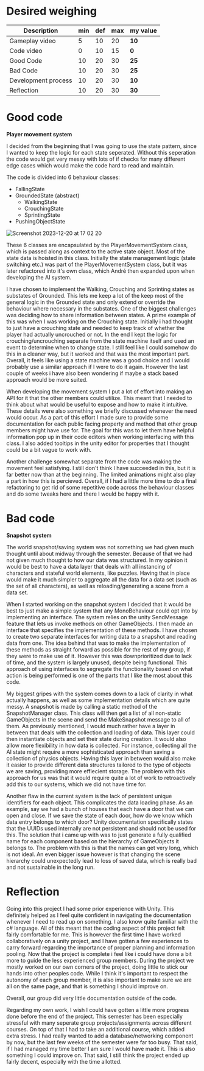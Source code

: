 # Desired weighing

|Description | min | def | max | **my value** |
|----|----|----|----|----|
|Gameplay video | 5 | 10 | 20 | **10** |
|Code video | 0 | 10 | 15 | **0** |
|Good Code  | 10 | 20 | 30 | **25** |
|Bad Code | 10 | 20 | 30 | **25** |
|Development process | 10 | 20 | 30 | **10** |
|Reflection | 10 | 20 | 30 | **30** |

# Good code

**Player movement system**

I decided from the beginning that I was going to use the state pattern, since I wanted to keep the logic for each state seperated.
Without this seperation the code would get very messy with lots of if checks for many different edge cases which would make the code hard to read and maintain.

The code is divided into 6 behaviour classes: 
- FallingState
- GroundedState (abstract)
    - WalkingState
    - CrouchingState
    - SprintingState
- PushingObjectState

![Screenshot 2023-12-20 at 17 02 20](https://github.com/idarlm/imt3603-project/assets/101576034/2a8de82e-3137-4079-94c6-2544838c7592)

These 6 classes are encapsulated by the PlayerMovementSystem class, which is passed along as context to the active state object. Most of the state data is hoisted in this class.
Initially the state management logic (state switching etc.) was part of the PlayerMovementSystem class, but it was later refactored into it's own class, which André then expanded upon when developing the AI system.

I have chosen to implement the Walking, Crouching and Sprinting states as substates of Grounded. This lets me keep a lot of the keep most of the general logic in the Grounded state and only extend or override the behaviour where necessary in the substates.
One of the biggest challenges was deciding how to share information between states. A prime example of this was when I was working on the Crouching state. Initially i had thought to just have a crouching state  and needed to keep track of whether the player had actually uncrouched or not.
In the end I kept the logic for crouching/uncrouching separate from the state machine itself and used an event to determine when to change state. I still feel like I could somehow do this in a cleaner way, but it worked and that was the most important part.
Overall, it feels like using a state machine was a good choice and I would probably use a similar approach if I were to do it again. However the last couple of weeks i have also been wondering if maybe a stack based approach would be more suited.

When developing the movement system I put a lot of effort into making an API for it that the other members could utilize. This meant that I needed to think about what would be useful to expose and how to make it intuitive. These details were also something we briefly discussed whenever the need would occur. As a part of this effort I made sure to provide some documentation for each public facing property and method that other group members might have use for. The goal for this was to let them have helpful information pop up in their code editors when working interfacing with this class. I also added tooltips in the unity editor for properties that I thought could be a bit vague to work with.

Another challenge somewhat separate from the code was making the movement feel satisfying. I still don't think I have succeeded in this, but it is far better now than at the beginning. The limited animations might also play a part in how this is percieved. Overall, if I had a little more time to do a final refactoring to get rid of some repetitive code across the behaviour classes and do some tweaks here and there I would be happy with it.

# Bad code

**Snapshot system**

The world snapshot/saving system was not something we had given much thought until about midway through the semester.
Because of that we had not given much thought to how our data was structured. In my opinion it would be best to have a data layer that deals with all instancing of characters and stateful world elements, like puzzles.
Having that in place would make it much simpler to aggregate all the data for a data set (such as the set of all characters), as well as reloading/generating a scene from a data set.

When I started working on the snapshot system I decided that it would be best to just make a simple system that any MonoBehaviour could opt into by implementing an interface. The system relies on the unity SendMessage feature that lets us invoke methods on other GameObjects. I then made an interface that specifies the implementation of these methods. I have chosen to create two separate interfaces for writing data to a snapshot and reading data from one. The idea behind that was to make the implementation of these methods as straight forward as possible for the rest of my group, if they were to make use of it. However this was downprioritized due to lack of time, and the system is largely unused, despite being functional. This approach of using interfaces to segregate the functionality based on what action is being performed is one of the parts that I like the most about this code.

My biggest gripes with the system comes down to a lack of clarity in what actually happens, as well as some implementation details which are quite messy. A snapshot is made by calling a static method of the SnapshotManager class. This class will then get a list of all non-static GameObjects in the scene and send the MakeSnapshot message to all of them. As previously mentioned, I would much rather have a layer in between that deals with the collection and loading of data. This layer could then instantiate objects and set their state during creation. It would also allow more flexibility in how data is collected. For instance, collecting all the AI state might require a more sophisticated approach than saving a collection of physics objects. Having this layer in between would also make it easier to provide different data structures tailored to the type of objects we are saving, providing more effiecient storage. The problem with this approach for us was that it would require quite a lot of work to retroactively add this to our systems, which we did not have time for.

Another flaw in the current system is the lack of persistent unique identifiers for each object. This complicates the data loading phase. As an example, say we had a bunch of houses that each have a door that we can open and close. If we save the state of each door, how do we know which data entry belongs to which door? Unity documentation specifically states that the UUIDs used internally are not persistent and should not be used for this. The solution that i came up with was to just generate a fully qualified name for each component based on the hierarchy of GameObjects it belongs to. The problem with this is that the names can get very long, which is not ideal. An even bigger issue however is that changing the scene hierarchy could unexpectedly lead to loss of saved data, which is really bad and not sustainable in the long run.



# Reflection

Going into this project I had some prior experience with Unity. This definitely helped as I feel quite confident in navigating the documentation whenever I need to read up on something. I also know quite familiar with the c# language. All of this meant that the coding aspect of this project felt fairly comfortable for me. This is however the first time I have worked collaboratively on a unity project, and I have gotten a few experiences to carry forward regarding the importance of proper planning and information pooling. Now that the project is complete i feel like i could have done a bit more to guide the less experienced group members. During the project we mostly worked on our own corners of the project, doing little to stick our hands into other peoples code. While I think it's important to respect the autonomy of each group member, it is also important to make sure we are all on the same page, and that is something I should improve on.

Overall, our group did very little documentation outside of the code. 

Regarding my own work, I wish I could have gotten a little more progress done before the end of the project. This semester has been especially stressful with many seperate group projects/assignments across different courses. On top of that I had to take an additional course, which added extra stress. I had really wanted to add a database/networking component by now, but the last few weeks of the semester were far too busy. That said, if I had managed my time better I am sure I would have made it. This is also something I could improve on. That said, I still think the project ended up fairly decent, especially with the time allotted.
